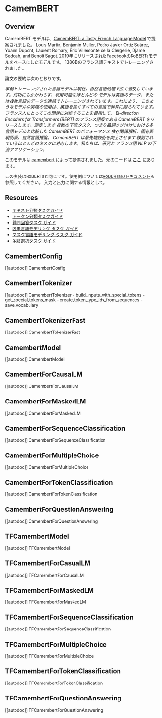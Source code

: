 <!--Copyright 2020 The HuggingFace Team. All rights reserved.

Licensed under the Apache License, Version 2.0 (the "License"); you may not use this file except in compliance with
the License. You may obtain a copy of the License at

http://www.apache.org/licenses/LICENSE-2.0

Unless required by applicable law or agreed to in writing, software distributed under the License is distributed on
an "AS IS" BASIS, WITHOUT WARRANTIES OR CONDITIONS OF ANY KIND, either express or implied. See the License for the
specific language governing permissions and limitations under the License.

⚠️ Note that this file is in Markdown but contain specific syntax for our doc-builder (similar to MDX) that may not be
rendered properly in your Markdown viewer.

-->

# CamemBERT

## Overview

CamemBERT モデルは、[CamemBERT: a Tasty French Language Model](https://arxiv.org/abs/1911.03894) で提案されました。
Louis Martin, Benjamin Muller, Pedro Javier Ortiz Suárez, Yoann Dupont, Laurent Romary, Éric Villemonte de la
Clergerie, Djamé Seddah, and Benoît Sagot. 2019年にリリースされたFacebookのRoBERTaモデルをベースにしたモデルです。
138GBのフランス語テキストでトレーニングされました。

論文の要約は次のとおりです。

*事前トレーニングされた言語モデルは現在、自然言語処理で広く普及しています。成功にもかかわらず、利用可能なほとんどの
モデルは英語のデータ、または複数言語のデータの連結でトレーニングされています。これにより、
このようなモデルの実際の使用は、英語を除くすべての言語で非常に限られています。フランス人にとってこの問題に対処することを目指して、
Bi-direction Encoders for Transformers (BERT) のフランス語版である CamemBERT をリリースします。測定します
複数の下流タスク、つまり品詞タグ付けにおける多言語モデルと比較した CamemBERT のパフォーマンス
依存関係解析、固有表現認識、自然言語推論。 CamemBERT は最先端技術を向上させます
検討されているほとんどのタスクに対応します。私たちは、研究と
フランス語 NLP の下流アプリケーション。*

このモデルは [camembert](https://hf-mirror.com/camembert) によって提供されました。元のコードは [ここ](https://camembert-model.fr/) にあります。


<Tip>

この実装はRoBERTaと同じです。使用例については[RoBERTaのドキュメント](roberta)も参照してください。
入力と出力に関する情報として。

</Tip>

## Resources

- [テキスト分類タスクガイド](../tasks/sequence_classification)
- [トークン分類タスクガイド](../tasks/token_classification)
- [質問回答タスク ガイド](../tasks/question_answering)
- [因果言語モデリング タスク ガイド](../tasks/language_modeling)
- [マスク言語モデリング タスク ガイド](../tasks/masked_language_modeling)
- [多肢選択タスク ガイド](../tasks/multiple_choice)

## CamembertConfig

[[autodoc]] CamembertConfig

## CamembertTokenizer

[[autodoc]] CamembertTokenizer
    - build_inputs_with_special_tokens
    - get_special_tokens_mask
    - create_token_type_ids_from_sequences
    - save_vocabulary

## CamembertTokenizerFast

[[autodoc]] CamembertTokenizerFast

<frameworkcontent>
<pt>

## CamembertModel

[[autodoc]] CamembertModel

## CamembertForCausalLM

[[autodoc]] CamembertForCausalLM

## CamembertForMaskedLM

[[autodoc]] CamembertForMaskedLM

## CamembertForSequenceClassification

[[autodoc]] CamembertForSequenceClassification

## CamembertForMultipleChoice

[[autodoc]] CamembertForMultipleChoice

## CamembertForTokenClassification

[[autodoc]] CamembertForTokenClassification

## CamembertForQuestionAnswering

[[autodoc]] CamembertForQuestionAnswering

</pt>
<tf>

## TFCamembertModel

[[autodoc]] TFCamembertModel

## TFCamembertForCasualLM

[[autodoc]] TFCamembertForCausalLM

## TFCamembertForMaskedLM

[[autodoc]] TFCamembertForMaskedLM

## TFCamembertForSequenceClassification

[[autodoc]] TFCamembertForSequenceClassification

## TFCamembertForMultipleChoice

[[autodoc]] TFCamembertForMultipleChoice

## TFCamembertForTokenClassification

[[autodoc]] TFCamembertForTokenClassification

## TFCamembertForQuestionAnswering

[[autodoc]] TFCamembertForQuestionAnswering

</tf>
</frameworkcontent>
